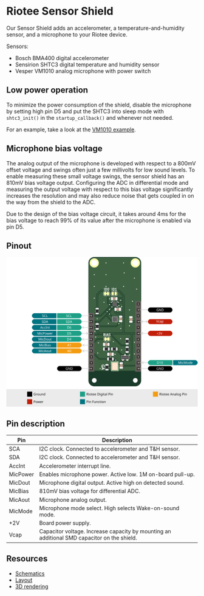 # Riotee Sensor Shield

Our Sensor Shield adds an accelerometer, a temperature-and-humidity sensor, and a microphone to your Riotee device.

Sensors:
- Bosch BMA400 digital accelerometer
- Sensirion SHTC3 digital temperature and humidity sensor
- Vesper VM1010 analog microphone with power switch

## Low power operation

To minimize the power consumption of the shield, disable the microphone by setting high pin D5 and put the SHTC3 into sleep mode with `shtc3_init()` in the `startup_callback()` and whenever not needed.

For an example, take a look at the [VM1010 example](https://github.com/NessieCircuits/Riotee_Runtime/examples/vm1010).

## Microphone bias voltage

The analog output of the microphone is developed with respect to a 800mV offset voltage and swings often just a few millivolts for low sound levels.
To enable measuring these small voltage swings, the sensor shield has an 810mV bias voltage output.
Configuring the ADC in differential mode and measuring the output voltage with respect to this bias voltage significantly increases the resolution and may also reduce noise that gets coupled in on the way from the shield to the ADC.

Due to the design of the bias voltage circuit, it takes around 4ms for the bias voltage to reach 99% of its value after the microphone is enabled via pin D5.

## Pinout

![Board Pinout](./img/riotee-sensor-shield-pinout.svg)

## Pin description

| Pin      | Description                                                                                 |
|----------|---------------------------------------------------------------------------------------------|
| SCA      | I2C clock. Connected to accelerometer and T&H sensor.                                       |
| SDA      | I2C clock. Connected to accelerometer and T&H sensor.                                       |
| AccInt   | Accelerometer interrupt line.                                                               |
| MicPower | Enables microphone power. Active low. 1M on-board pull-up.                                  |
| MicDout  | Microphone digital output. Active high on detected sound.                                   |
| MicBias  | 810mV bias voltage for differential ADC.                                                    |
| MicAout  | Microphone analog output.                                                                   |
| MicMode  | Microphone mode select. High selects Wake-on-sound mode.                                    |
| +2V      | Board power supply.                                                                         |
| Vcap     | Capacitor voltage. Increase capacity by mounting an additional SMD capacitor on the shield. |

## Resources
 - [Schematics](https://www.riotee.nessie-circuits.de/artifacts/sensor_shield/latest/schematics.pdf)
 - [Layout](https://www.riotee.nessie-circuits.de/artifacts/sensor_shield/latest/pcb.pdf)
 - [3D rendering](https://www.riotee.nessie-circuits.de/artifacts/sensor_shield/latest/3drendering.png)